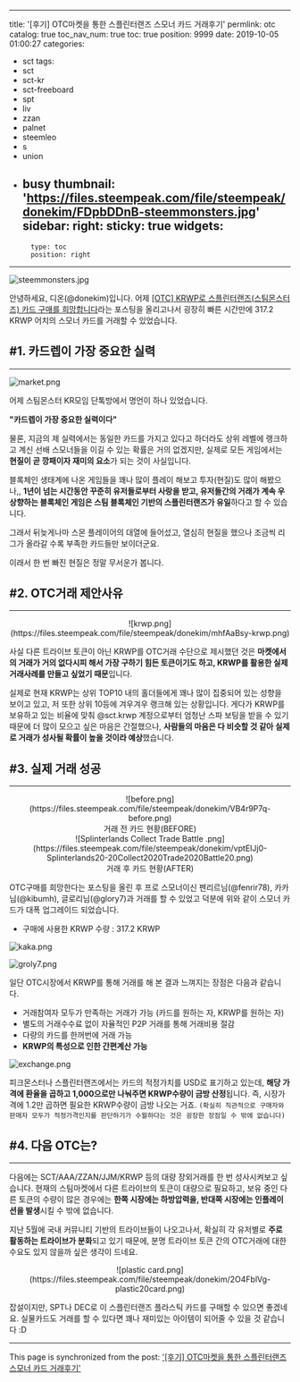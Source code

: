 
---
title: '[후기] OTC마켓을 통한 스플린터랜즈 스모너 카드 거래후기'
permlink: otc
catalog: true
toc_nav_num: true
toc: true
position: 9999
date: 2019-10-05 01:00:27
categories:
- sct
tags:
- sct
- sct-kr
- sct-freeboard
- spt
- liv
- zzan
- palnet
- steemleo
- s
- union
- busy
thumbnail: 'https://files.steempeak.com/file/steempeak/donekim/FDpbDDnB-steemmonsters.jpg'
sidebar:
    right:
        sticky: true
widgets:
    -
        type: toc
        position: right
---


![steemmonsters.jpg](https://files.steempeak.com/file/steempeak/donekim/FDpbDDnB-steemmonsters.jpg)

안녕하세요, 디온(@donekim)입니다. 어제 [[OTC] KRWP로 스플린터랜즈(스팀몬스터즈) 카드 구매를 희망합니다](https://www.steemcoinpan.com/sct/@donekim/otc-krwp)라는 포스팅을 올리고나서 굉장히 빠른 시간만에 317.2 KRWP 어치의 스모너 카드를 거래할 수 있었습니다.

## #1. 카드렙이 가장 중요한 실력
---
![market.png](https://files.steempeak.com/file/steempeak/donekim/T5UzAP7T-market.png)

어제 스팀몬스터 KR모임 단톡방에서 명언이 하나 있었습니다. 

**"카드렙이 가장 중요한 실력이다"**

물론, 지금의 제 실력에서는 동일한 카드를 가지고 있다고 하더라도 상위 레벨에 랭크하고 계신 선배 스모너들을 이길 수 있는 확률은 거의 없겠지만, 실제로 모든 게임에서는 **현질이 곧 깡패이자 재미의 요소**가 되는 것이 사실입니다. 

블록체인 생태계에 나온 게임들을 꽤나 많이 플레이 해보고 투자(현질)도 많이 해봤으나,, **1년이 넘는 시간동안 꾸준히 유저들로부터 사랑을 받고, 유저들간의 거래가 계속 우상향하는 블록체인 게임은 스팀 블록체인 기반의 스플린터랜즈가 유일**하다고 할 수 있습니다.

그래서 뒤늦게나마 스몬 플레이어의 대열에 들어섰고, 열심히 현질을 했으나 조금씩 리그가 올라갈 수록 부족한 카드들만 보이더군요. 

이래서 한 번 빠진 현질은 정말 무서운가 봅니다.

## #2. OTC거래 제안사유
---
<center>![krwp.png](https://files.steempeak.com/file/steempeak/donekim/mhfAaBsy-krwp.png)</center>

사실 다른 트라이브 토큰이 아닌 KRWP를 OTC거래 수단으로 제시했던 것은 **마켓에서의 거래가 거의 없다시피 해서 가장 구하기 힘든 토큰이기도 하고, KRWP를 활용한 실제 거래사례를 만들고 싶었기 때문**입니다.

실제로 현재 KRWP는 상위 TOP10 내의 홀더들에게 꽤나 많이 집중되어 있는 성향을 보이고 있고, 저 또한 상위 10등에 겨우겨우 랭크해 있는 상황입니다. 게다가 KRWP를 보유하고 있는 비율에 맞춰 @sct.krwp 계정으로부터 엄청난 스파 보팅을 받을 수 있기 때문에 더 많이 모으고 싶은 마음은 간절했으나, **사람들의 마음은 다 비슷할 것 같아 실제로 거래가 성사될 확률이 높을 것이라 예상**했습니다.

## #3. 실제 거래 성공
---
<center>![before.png](https://files.steempeak.com/file/steempeak/donekim/VB4r9P7q-before.png)</center>

<center>거래 전 카드 현황(BEFORE)</center>

<center>![Splinterlands  Collect  Trade  Battle .png](https://files.steempeak.com/file/steempeak/donekim/vptEIJj0-Splinterlands20-20Collect2020Trade2020Battle20.png)</center>

<center>거래 후 카드 현황(AFTER)</center>

OTC구매를 희망한다는 포스팅을 올린 후 프로 스모너이신 펜리르님(@fenrir78), 카카님(@kibumh), 글로리님(@glory7)과 거래를 할 수 있었고 덕분에 위와 같이 스모너 카드가 대폭 업그레이드 되었습니다. 

- 구매에 사용한 KRWP 수량 : 317.2 KRWP

![kaka.png](https://files.steempeak.com/file/steempeak/donekim/4A4Kx2FR-kaka.png)

![groly7.png](https://files.steempeak.com/file/steempeak/donekim/hD71dFt8-groly7.png)


일단 OTC시장에서 KRWP를 통해 거래를 해 본 결과 느껴지는 장점은 다음과 같습니다.

- 거래참여자 모두가 만족하는 거래가 가능 (카드를 원하는 자, KRWP를 원하는 자)
- 별도의 거래수수료 없이 자율적인 P2P 거래를 통해 거래비용 절감
- 다량의 카드를 한꺼번에 거래 가능
- **KRWP의 특성으로 인한 간편계산 가능**

![exchange.png](https://files.steempeak.com/file/steempeak/donekim/e57TSkVe-exchange.png)

피크몬스터나 스플린터랜즈에서는 카드의 적정가치를 USD로 표기하고 있는데, **해당 가격에 환율을 곱하고 1,000으로만 나눠주면 KRWP수량이 금방 산정**됩니다. 즉, 시장가격에 1.2만 곱하면 필요한 KRWP수량이 금방 나오는 거죠. `(확실히 직관적으로 구매자와 판매자 모두가 적정가격인지를 판단하기가 수월하다는 것은 굉장한 장점일 수 밖에 없습니다)`

## #4. 다음 OTC는?
---

다음에는 SCT/AAA/ZZAN/JJM/KRWP 등의 대량 장외거래를 한 번 성사시켜보고 싶습니다. 현재의 스팀마켓에서 다른 트라이브의 토큰이 대량으로 필요하고, 보유 중인 다른 토큰의 수량이 많은 경우에는 **한쪽 시장에는 하방압력을, 반대쪽 시장에는 인플레이션을 발생**시킬 수 밖에 없습니다. 

지난 5월에 국내 커뮤니티 기반의 트라이브들이 나오고나서, 확실히 각 유저별로 **주로 활동하는 트라이브가 분화**되고 있기 때문에, 분명 트라이브 토큰 간의 OTC거래에 대한 수요도 있지 않을까 싶은 생각이 드네요.

<center>![plastic card.png](https://files.steempeak.com/file/steempeak/donekim/2O4FblVg-plastic20card.png)</center>

잡설이지만, SPT나 DEC로 이 스플린터랜즈 플라스틱 카드를 구매할 수 있으면 좋겠네요. 실물카드도 거래를 할 수 있다면 꽤나 재미있는 아이템이 되어줄 수 있을 것 같습니다 :D


- - -

This page is synchronized from the post: ['[후기] OTC마켓을 통한 스플린터랜즈 스모너 카드 거래후기'](https://steemit.com/@donekim/otc)
